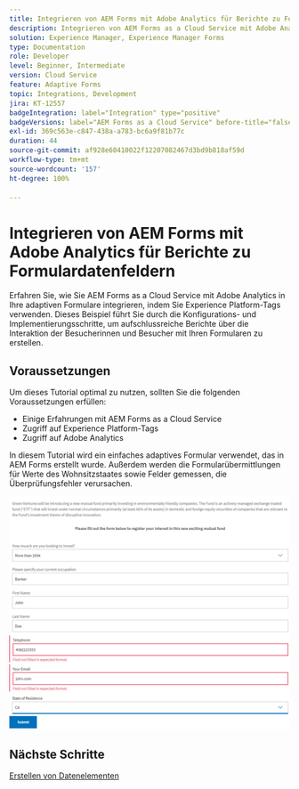 ```yaml
---
title: Integrieren von AEM Forms mit Adobe Analytics für Berichte zu Formulardatenfeldern
description: Integrieren von AEM Forms as a Cloud Service mit Adobe Analytics für Berichte zu Formulardatenfeldern
solution: Experience Manager, Experience Manager Forms
type: Documentation
role: Developer
level: Beginner, Intermediate
version: Cloud Service
feature: Adaptive Forms
topic: Integrations, Development
jira: KT-12557
badgeIntegration: label="Integration" type="positive"
badgeVersions: label="AEM Forms as a Cloud Service" before-title="false"
exl-id: 369c563e-c847-438a-a783-bc6a9f81b77c
duration: 44
source-git-commit: af928e60410022f12207082467d3bd9b818af59d
workflow-type: tm+mt
source-wordcount: '157'
ht-degree: 100%

---
```


# Integrieren von AEM Forms mit Adobe Analytics für Berichte zu Formulardatenfeldern

Erfahren Sie, wie Sie AEM Forms as a Cloud Service mit Adobe Analytics in Ihre adaptiven Formulare integrieren, indem Sie Experience Platform-Tags verwenden. Dieses Beispiel führt Sie durch die Konfigurations- und Implementierungsschritte, um aufschlussreiche Berichte über die Interaktion der Besucherinnen und Besucher mit Ihren Formularen zu erstellen.

## Voraussetzungen

Um dieses Tutorial optimal zu nutzen, sollten Sie die folgenden Voraussetzungen erfüllen:

* Einige Erfahrungen mit AEM Forms as a Cloud Service
* Zugriff auf Experience Platform-Tags
* Zugriff auf Adobe Analytics

In diesem Tutorial wird ein einfaches adaptives Formular verwendet, das in AEM Forms erstellt wurde. Außerdem werden die Formularübermittlungen für Werte des Wohnsitzstaates sowie Felder gemessen, die Überprüfungsfehler verursachen.

![adaptive-form](assets/use-case.png)

## Nächste Schritte

[Erstellen von Datenelementen](./data-elements.md)